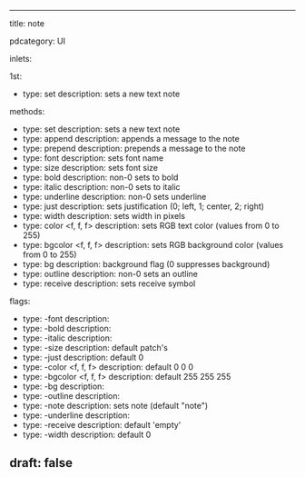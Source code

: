 --- 


title: note

pdcategory: UI

inlets:

  1st:
  - type: set <anything>
    description: sets a new text note





methods:
  - type: set <anything>
    description: sets a new text note
  - type: append <anything>
    description: appends a message to the note
  - type: prepend <anything>
    description: prepends a message to the note
  - type: font <symbol>
    description: sets font name
  - type: size <float>
    description: sets font size
  - type: bold <float>
    description: non-0 sets to bold
  - type: italic <float>
    description: non-0 sets to italic
  - type: underline <float>
    description: non-0 sets underline
  - type: just <float>
    description: sets justification (0; left, 1; center, 2; right)
  - type: width <float>
    description: sets width in pixels
  - type: color <f, f, f>
    description: sets RGB text color (values from 0 to 255)
  - type: bgcolor <f, f, f>
    description: sets RGB background color (values from 0 to 255)
  - type: bg <float>
    description: background flag (0 suppresses background)
  - type: outline <float>
    description: non-0 sets an outline
  - type: receive <symbol>
    description: sets receive symbol

flags:
  - type: -font <symbol>
    description: 
  - type: -bold
    description: 
  - type: -italic
    description: 
  - type: -size <float>
    description: default patch's
  - type: -just <float>
    description: default 0
  - type: -color <f, f, f>
    description: default 0 0 0
  - type: -bgcolor <f, f, f>
    description: default 255 255 255
  - type: -bg
    description: 
  - type: -outline
    description: 
  - type: -note <anything>
    description: sets note (default "note")
  - type: -underline
    description: 
  - type: -receive <symbol>
    description: default 'empty'
  - type: -width <float>
    description: default 0

draft: false
---